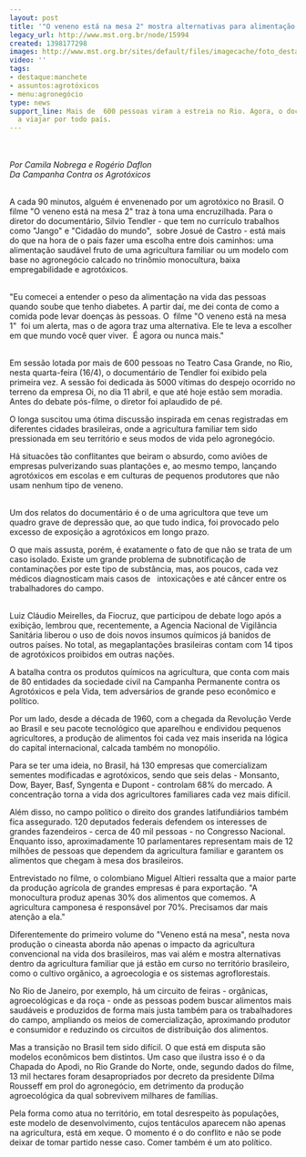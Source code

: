 ```yaml
---
layout: post
title: '"O veneno está na mesa 2" mostra alternativas para alimentação saudável'
legacy_url: http://www.mst.org.br/node/15994
created: 1398177298
images: http://www.mst.org.br/sites/default/files/imagecache/foto_destaque/Filme-O-Veneno-Esta-na-Mesa-122.jpg
video: ''
tags:
- destaque:manchete
- assuntos:agrotóxicos
- menu:agronegócio
type: news
support_line: Mais de  600 pessoas viram a estreia no Rio. Agora, o documentário passa
  a viajar por todo país.
---
```

<p><em><br><br>Por Camila Nobrega e Rogério Daflon</em><br><em>Da Campanha Contra os Agrotóxicos</em></p><p><br>A cada 90 minutos, alguém é envenenado por um agrotóxico no Brasil. O filme "O veneno está na mesa 2" traz à tona uma encruzilhada. Para o diretor do documentário, Silvio Tendler - que tem no currículo trabalhos como "Jango" e "Cidadão do mundo",&nbsp; sobre Josué de Castro - está mais do que na hora de o pais fazer uma escolha entre dois caminhos: uma alimentação saudável fruto de uma agricultura familiar ou um modelo com base no agronegócio calcado no trinômio monocultura, baixa empregabilidade e agrotóxicos.</p><p><br>"Eu comecei a entender o peso da alimentação na vida das pessoas quando soube que tenho diabetes. A partir daí, me dei conta de como a comida pode levar doenças às pessoas. O&nbsp; filme "O veneno está na mesa 1"&nbsp; foi um alerta, mas o de agora traz uma alternativa. Ele te leva a escolher em que mundo você quer viver.&nbsp; É agora ou nunca mais."</p><p><br>Em sessão lotada por mais de 600 pessoas no Teatro Casa Grande, no Rio, nesta quarta-feira (16/4), o documentário de Tendler foi exibido pela primeira vez. A sessão foi dedicada às 5000 vítimas do despejo ocorrido no terreno da empresa Oi, no dia 11 abril, e que até hoje estão sem moradia. Antes do debate pós-filme, o diretor foi aplaudido de pé.</p><p>O longa suscitou uma ótima discussão inspirada em cenas registradas em diferentes cidades brasileiras, onde a agricultura familiar tem sido pressionada em seu território e seus modos de vida pelo agronegócio.</p><p>Há situacões tão conflitantes que beiram o absurdo, como aviões de empresas pulverizando suas plantações e, ao mesmo tempo, lançando agrotóxicos em escolas e em culturas de pequenos produtores que não usam nenhum tipo de veneno. <br>&nbsp;</p><p>Um dos relatos do documentário é o de uma agricultora que teve um quadro grave de depressão que, ao que tudo indica, foi provocado pelo excesso de exposição a agrotóxicos em longo prazo.</p><p>O que mais assusta, porém, é exatamente o fato de que não se trata de um caso isolado. Existe um grande problema de subnotificação de contaminações por este tipo de substância, mas, aos poucos, cada vez médicos diagnosticam mais casos de&nbsp;&nbsp; intoxicações e até câncer entre os trabalhadores do campo.</p><p><br>Luiz Cláudio Meirelles, da Fiocruz, que participou de debate logo após a exibição, lembrou que, recentemente, a Agencia Nacional de Vigilância Sanitária liberou o uso de dois novos insumos químicos já banidos de outros países. No total, as megaplantações brasileiras contam com 14 tipos de agrotóxicos proibidos em outras nações.</p><p>A batalha contra os produtos químicos na agricultura, que conta com mais de 80 entidades da sociedade civil na Campanha Permanente contra os Agrotóxicos e pela Vida, tem adversários de grande peso econômico e político.</p><p>Por um lado, desde a década de 1960, com a chegada da Revolução Verde ao Brasil e seu pacote tecnológico que aparelhou e endividou pequenos agricultores, a produção de alimentos foi cada vez mais inserida na lógica do capital internacional, calcada também no monopólio.</p><p>Para se ter uma ideia, no Brasil, há 130 empresas que comercializam sementes modificadas e agrotóxicos, sendo que seis delas - Monsanto, Dow, Bayer, Basf, Syngenta e Dupont - controlam 68% do mercado. A concentração torna a vida dos agricultores familiares cada vez mais difícil.</p><p>Além disso, no campo político o direito dos grandes latifundiários também fica assegurado. 120 deputados federais defendem os interesses de grandes fazendeiros - cerca de 40 mil pessoas - no Congresso Nacional. Enquanto isso, aproximadamente 10 parlamentares representam mais de 12 milhões de pessoas que dependem da agricultura familiar e garantem os alimentos que chegam à mesa dos brasileiros.</p><p>Entrevistado no filme, o colombiano Miguel Altieri ressalta que a maior parte da produção agrícola de grandes empresas é para exportação. "A monocultura produz apenas 30% dos alimentos que comemos. A agricultura camponesa é responsável por 70%. Precisamos dar mais atenção a ela."</p><p>Diferentemente do primeiro volume do "Veneno está na mesa", nesta nova produção o cineasta aborda não apenas o impacto da agricultura convencional na vida dos brasileiros, mas vai além e mostra alternativas dentro da agricultura familiar que já estão em curso no território brasileiro, como o cultivo orgânico, a agroecologia e os sistemas agroflorestais.</p><p>No Rio de Janeiro, por exemplo, há um circuito de feiras - orgânicas, agroecológicas e da roça - onde as pessoas podem buscar alimentos mais saudáveis e produzidos de forma mais justa também para os trabalhadores do campo, ampliando os meios de comercialização, aproximando produtor e consumidor e reduzindo os circuitos de distribuição dos alimentos.</p><p>Mas a transição no Brasil tem sido difícil. O que está em disputa são modelos econômicos bem distintos. Um caso que ilustra isso é o da Chapada do Apodi, no Rio Grande do Norte, onde, segundo dados do filme, 13 mil hectares foram desapropriados por decreto da presidente Dilma Rousseff em prol do agronegócio, em detrimento da produção agroecológica da qual sobrevivem milhares de famílias.</p><p>Pela forma como atua no território, em total desrespeito às populações, este modelo de desenvolvimento, cujos tentáculos aparecem não apenas na agricultura, está em xeque. O momento é o do conflito e não se pode deixar de tomar partido nesse caso. Comer também é um ato político.<br>&nbsp;&nbsp;&nbsp;</p>
